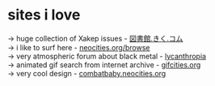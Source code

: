# sites i love

→ huge collection of Xakep issues - [図書館.きく.コム](https://図書館.きく.コム/)  
→ i like to surf here - [neocities.org/browse](https://neocities.org/browse)  
→ very atmospheric forum about black metal - [lycanthropia](https://www.lycanthropia.net/)  
→ animated gif search from internet archive - [gifcities.org](https://gifcities.org/)  
→ very cool design - [combatbaby.neocities.org](https://combatbaby.neocities.org/)  